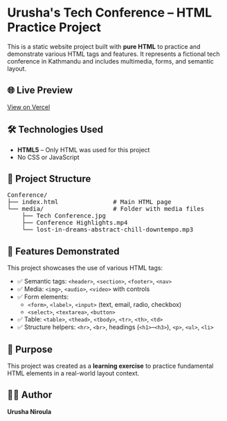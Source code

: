 # Urusha's Tech Conference – HTML Practice Project

This is a static website project built with **pure HTML** to practice and demonstrate various HTML tags and features. It represents a fictional tech conference in Kathmandu and includes multimedia, forms, and semantic layout.

## 🌐 Live Preview

[View on Vercel](https://conference-indol.vercel.app/)

## 🛠️ Technologies Used

- **HTML5** – Only HTML was used for this project
- No CSS or JavaScript

## 📁 Project Structure

<pre>
Conference/
├── index.html               # Main HTML page
└── media/                   # Folder with media files
    ├── Tech Conference.jpg
    ├── Conference Highlights.mp4
    └── lost-in-dreams-abstract-chill-downtempo.mp3
</pre>

## 📸 Features Demonstrated

This project showcases the use of various HTML tags:

- ✅ Semantic tags: `<header>`, `<section>`, `<footer>`, `<nav>`
- ✅ Media: `<img>`, `<audio>`, `<video>` with controls
- ✅ Form elements:
  - `<form>`, `<label>`, `<input>` (text, email, radio, checkbox)
  - `<select>`, `<textarea>`, `<button>`
- ✅ Table: `<table>`, `<thead>`, `<tbody>`, `<tr>`, `<th>`, `<td>`
- ✅ Structure helpers: `<hr>`, `<br>`, headings (`<h1>`–`<h3>`), `<p>`, `<ul>`, `<li>`

## 🎯 Purpose

This project was created as a **learning exercise** to practice fundamental HTML elements in a real-world layout context.

## 🧑‍💻 Author

**Urusha Niroula**  
